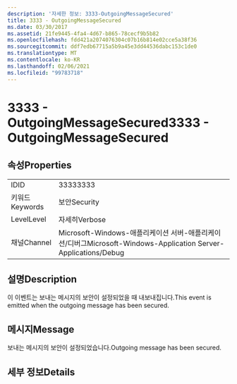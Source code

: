 ```yaml
---
description: '자세한 정보: 3333-OutgoingMessageSecured'
title: 3333 - OutgoingMessageSecured
ms.date: 03/30/2017
ms.assetid: 21fe9445-4fa4-4d67-b865-78cecf9b5b82
ms.openlocfilehash: fdd421a2074076304c07b16b814e02cce5a38f36
ms.sourcegitcommit: ddf7edb67715a5b9a45e3dd44536dabc153c1de0
ms.translationtype: MT
ms.contentlocale: ko-KR
ms.lasthandoff: 02/06/2021
ms.locfileid: "99783718"
---
```

# <a name="3333---outgoingmessagesecured"></a><span data-ttu-id="ecb72-103">3333 - OutgoingMessageSecured</span><span class="sxs-lookup"><span data-stu-id="ecb72-103">3333 - OutgoingMessageSecured</span></span>

## <a name="properties"></a><span data-ttu-id="ecb72-104">속성</span><span class="sxs-lookup"><span data-stu-id="ecb72-104">Properties</span></span>  
  
|||  
|-|-|  
|<span data-ttu-id="ecb72-105">ID</span><span class="sxs-lookup"><span data-stu-id="ecb72-105">ID</span></span>|<span data-ttu-id="ecb72-106">3333</span><span class="sxs-lookup"><span data-stu-id="ecb72-106">3333</span></span>|  
|<span data-ttu-id="ecb72-107">키워드</span><span class="sxs-lookup"><span data-stu-id="ecb72-107">Keywords</span></span>|<span data-ttu-id="ecb72-108">보안</span><span class="sxs-lookup"><span data-stu-id="ecb72-108">Security</span></span>|  
|<span data-ttu-id="ecb72-109">Level</span><span class="sxs-lookup"><span data-stu-id="ecb72-109">Level</span></span>|<span data-ttu-id="ecb72-110">자세히</span><span class="sxs-lookup"><span data-stu-id="ecb72-110">Verbose</span></span>|  
|<span data-ttu-id="ecb72-111">채널</span><span class="sxs-lookup"><span data-stu-id="ecb72-111">Channel</span></span>|<span data-ttu-id="ecb72-112">Microsoft-Windows-애플리케이션 서버-애플리케이션/디버그</span><span class="sxs-lookup"><span data-stu-id="ecb72-112">Microsoft-Windows-Application Server-Applications/Debug</span></span>|  
  
## <a name="description"></a><span data-ttu-id="ecb72-113">설명</span><span class="sxs-lookup"><span data-stu-id="ecb72-113">Description</span></span>  

 <span data-ttu-id="ecb72-114">이 이벤트는 보내는 메시지의 보안이 설정되었을 때 내보내집니다.</span><span class="sxs-lookup"><span data-stu-id="ecb72-114">This event is emitted when the outgoing message has been secured.</span></span>  
  
## <a name="message"></a><span data-ttu-id="ecb72-115">메시지</span><span class="sxs-lookup"><span data-stu-id="ecb72-115">Message</span></span>  

 <span data-ttu-id="ecb72-116">보내는 메시지의 보안이 설정되었습니다.</span><span class="sxs-lookup"><span data-stu-id="ecb72-116">Outgoing message has been secured.</span></span>  
  
## <a name="details"></a><span data-ttu-id="ecb72-117">세부 정보</span><span class="sxs-lookup"><span data-stu-id="ecb72-117">Details</span></span>
